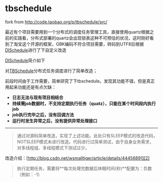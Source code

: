 # tbschedule
fork from http://code.taobao.org/p/tbschedule/src/

最近有个项目需要用到一个分布式的调度任务管理工具，直接使用quartz根据之前的实践看，分布式部署的quartz会出现锁表这种不可预估的状况，这时刚好看到了淘宝这个开源的框架，GBK编码不符合项目需要，转码到UTF8后根据[DISchedule][3]进行了下自定义改造


[DISchedule][3]简介如下

对[TBSchedule][1]分布式任务调度进行了简单改造；

前段时间由于工作需要，简单研究了下tbschedule。发现其功能不错，但是真正用起来功能还是有点欠缺：

- **日志无法与现有项目相结合**
- **持续需job数据时，不支持定期执行任务（quatz），只能在某个时间段内执行job**
- **job执行完毕之后，没有回调方法**
- **运行时发生异常之后，没有提供异常处理接口**

-------------------

>通过对源码简单改造，实现了上述功能。此处只有SLEEP模式的改造代码，NOTSLEEP模式未进行改造。代码进行过简单测试，由于自身业务需求，对多线程组、多线程模式下测试过少。


改造介绍：[http://blog.csdn.net/wsmalltiger/article/details/44456891][2]

>执行定期任务，需要将**每次处理完数据后休眠时间(秒)**配置为：负数（例如：-1）


[1]: http://code.taobao.org/p/tbschedule/wiki/index/
[2]: http://blog.csdn.net/wsmalltiger/article/details/44456891
[3]: https://github.com/smatiger/DISchedule